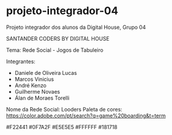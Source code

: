 # projeto-integrador-04
Projeto integrador dos alunos da Digital House, Grupo 04

SANTANDER CODERS BY DIGITAL HOUSE

Tema: Rede Social - Jogos de Tabuleiro

Integrantes:
- Daniele de Oliveira Lucas
- Marcos Vinicius
- André Kenzo
- Guilherme Novaes
- Álan de Moraes Torelli 


Nome da Rede Social: Looders
Paleta de cores: https://color.adobe.com/pt/search?q=game%20boarding&t=term

#F22441
#0F7A2F
#E5E5E5
#FFFFFF
#181718


